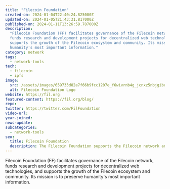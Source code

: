 ```yaml
---
title: "Filecoin Foundation"
created-on: 2024-01-04T22:40:24.825000Z
updated-on: 2024-01-05T21:43:31.817000Z
published-on: 2024-01-11T13:26:59.787000Z
description:
  "Filecoin Foundation (FF) facilitates governance of the Filecoin network,
  funds research and development projects for decentralized web technologies, and
  supports the growth of the Filecoin ecosystem and community. Its mission is to preserve
  humanity's most important information."
category: network
tags:
  - network-tools
tech:
  - filecoin
  - ipfs
image:
  src: /assets/images/659733d82e7f66b9fcc1207e_f6wivrnb4g_jcnxz5nbjgibuwdr2lejvhqh4hpyebuc.svg
  alt: Filecoin Foundation Logo
website: https://fil.org
featured-content: https://fil.org/blog/
repo:
twitter: https://twitter.com/FilFoundation
video-url:
year-joined:
news-update:
subcategories:
  - network-tools
seo:
  title: Filecoin Foundation
  description: The Filecoin Foundation supports the Filecoin network and its ecosystem.
---
```


Filecoin Foundation (FF) facilitates governance of the Filecoin network, funds research and development projects for decentralized web technologies, and supports the growth of the Filecoin ecosystem and community. Its mission is to preserve humanity's most important information.
